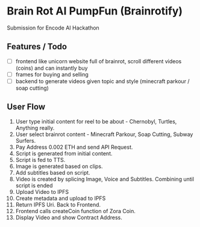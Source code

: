 # Brain Rot AI PumpFun (Brainrotify)

Submission for Encode AI Hackathon

## Features / Todo
- [ ] frontend like unicorn website full of brainrot, scroll different videos (coins) and can instantly buy
- [ ] frames for buying and selling 
- [ ] backend to generate videos given topic and style (minecraft parkour / soap cutting)

## User Flow
1. User type initial content for reel to be about - Chernobyl, Turtles, Anything really.
2. User select brainrot content - Minecraft Parkour, Soap Cutting, Subway Surfers. 
3. Pay Address 0.002 ETH and send API Request.
4. Script is generated from initial content.
5. Script is fed to TTS.
6. Image is generated based on clips.
7. Add subtitles based on script.
8. Video is created by splicing Image, Voice and Subtitles. Combining until script is ended
9. Upload Video to IPFS
10. Create metadata and upload to IPFS
11. Return IPFS Uri. Back to Frontend.
12. Frontend calls createCoin function of Zora Coin.
13. Display Video and show Contract Address.
